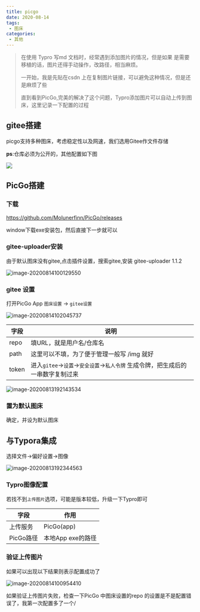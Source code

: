 ```yaml
---
title: picgo
date: 2020-08-14
tags:
 - 图床
categories: 
 - 其他
---
```


> 在使用 Typro 写md 文档时，经常遇到添加图片的情况，但是如果 是需要移植的话，图片还得手动操作，改路径，相当麻烦。
>
> 一开始，我是先贴在csdn 上在复制图片链接，可以避免这种情况，但是还是麻烦了些
>
> 直到看到PicGo,完美的解决了这个问题，Typro添加图片可以自动上传到图床，这里记录一下配置的过程

## gitee搭建

picgo支持多种图床，考虑稳定性以及网速，我们选用Gitee作文件存储

**ps**:仓库必须为公开的，其他配置如下图

![](https://gitee.com/linmsen/picture/raw/master/img/20200813111303.png)

## PicGo搭建

### 下载

https://github.com/Molunerfinn/PicGo/releases

window下载exe安装包，然后直接下一步就可以

### gitee-uploader安装

由于默认图床没有gitee,点击插件设置，搜索gitee,安装 gitee-uploader 1.1.2

![image-20200814100129550](https://gitee.com/xuyiling/gopic/raw/master/img/20200814100129.png)

### gitee 设置

打开PicGo App `图床设置` -> `gitee设置`

![image-20200814102045737](https://gitee.com/xuyiling/gopic/raw/master/img/20200814102045.png)



| 字段  | 说明                                                         |
| ----- | ------------------------------------------------------------ |
| repo  | 填URL，就是用户名/仓库名                                     |
| path  | 这里可以不填，为了便于管理一般写 /img 就好                   |
| token | 进入`gitee`->`设置`->`安全设置`->`私人令牌` 生成令牌，把生成后的一串数字复制过来 |

![image-20200813192143534](https://gitee.com/linmsen/picture/raw/master/img/20200813192143.png)

### 置为默认图床

确定，并设为默认图床

## 与Typora集成

选择文件->偏好设置->图像

![image-20200813192344563](https://gitee.com/linmsen/picture/raw/master/img/20200813192344.png)

### Typro图像配置

若找不到`上传图片`选项，可能是版本较低，升级一下Typro即可

| 字段      | 作用              |
| --------- | ----------------- |
| 上传服务  | PicGo(app)        |
| PicGo路径 | 本地App exe的路径 |

### 验证上传图片

如果可以出现以下结果则表示配置成功了

![image-20200814100954410](https://gitee.com/xuyiling/gopic/raw/master/img/20200814100954.png)

如果验证上传图片失败，检查一下PicGo 中图床设置的repo 的设置是不是配置错误了，我第一次配置多了一个/

